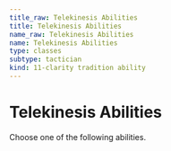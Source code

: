 ```yaml
---
title_raw: Telekinesis Abilities
title: Telekinesis Abilities
name_raw: Telekinesis Abilities
name: Telekinesis Abilities
type: classes
subtype: tactician
kind: 11-clarity tradition ability
---
```


# Telekinesis Abilities

Choose one of the following abilities.
